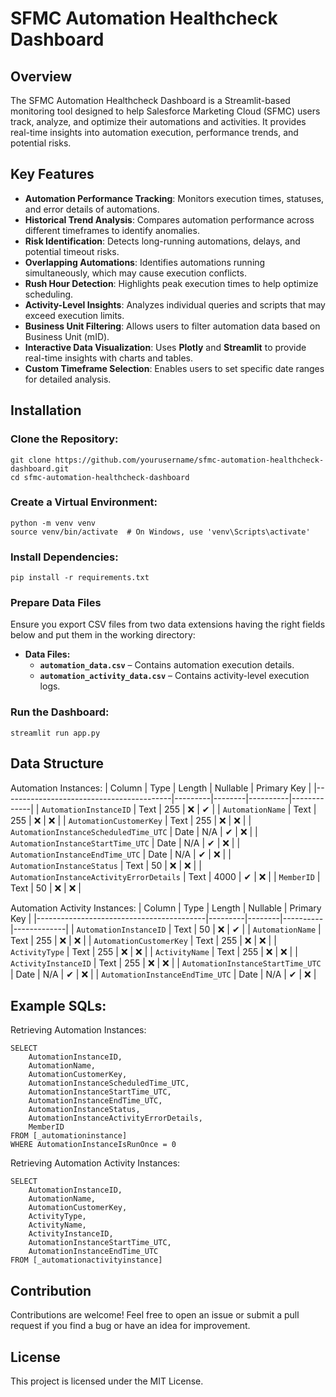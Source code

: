 # SFMC Automation Healthcheck Dashboard
## Overview

The SFMC Automation Healthcheck Dashboard is a Streamlit-based monitoring tool designed to help Salesforce Marketing Cloud (SFMC) users track, analyze, and optimize their automations and activities. It provides real-time insights into automation execution, performance trends, and potential risks.

## Key Features

- **Automation Performance Tracking**: Monitors execution times, statuses, and error details of automations.
- **Historical Trend Analysis**: Compares automation performance across different timeframes to identify anomalies.
- **Risk Identification**: Detects long-running automations, delays, and potential timeout risks.
- **Overlapping Automations**: Identifies automations running simultaneously, which may cause execution conflicts.
- **Rush Hour Detection**: Highlights peak execution times to help optimize scheduling.
- **Activity-Level Insights**: Analyzes individual queries and scripts that may exceed execution limits.
- **Business Unit Filtering**: Allows users to filter automation data based on Business Unit (mID).
- **Interactive Data Visualization**: Uses **Plotly** and **Streamlit** to provide real-time insights with charts and tables.
- **Custom Timeframe Selection**: Enables users to set specific date ranges for detailed analysis.

## Installation
### Clone the Repository:

```
git clone https://github.com/yourusername/sfmc-automation-healthcheck-dashboard.git
cd sfmc-automation-healthcheck-dashboard
```
### Create a Virtual Environment:
```
python -m venv venv
source venv/bin/activate  # On Windows, use 'venv\Scripts\activate'
```
### Install Dependencies:
```
pip install -r requirements.txt
```
### Prepare Data Files

Ensure you export CSV files from two data extensions having the right fields below and put them in the working directory:

- **Data Files:**
  - **`automation_data.csv`** – Contains automation execution details.
  - **`automation_activity_data.csv`** – Contains activity-level execution logs.

### Run the Dashboard:
```
streamlit run app.py
```

## Data Structure 

Automation Instances:
| Column                                   | Type    | Length | Nullable | Primary Key |
|------------------------------------------|---------|--------|----------|-------------|
| `AutomationInstanceID`                   | Text  | 255     | ❌       | ✔          |
| `AutomationName`                         | Text  | 255    | ❌       | ❌           |
| `AutomationCustomerKey`                  | Text  | 255    | ❌       | ❌           |
| `AutomationInstanceScheduledTime_UTC`    | Date | N/A    | ✔       | ❌          |
| `AutomationInstanceStartTime_UTC`        | Date | N/A    | ✔       | ❌          |
| `AutomationInstanceEndTime_UTC`          | Date | N/A    | ✔       | ❌          |
| `AutomationInstanceStatus`               | Text  | 50     | ❌       | ❌          |
| `AutomationInstanceActivityErrorDetails` | Text  | 4000   | ✔       | ❌          |
| `MemberID`                               | Text  | 50     | ❌       | ❌          |

Automation Activity Instances:
| Column                                   | Type    | Length | Nullable | Primary Key |
|------------------------------------------|---------|--------|----------|-------------|
| `AutomationInstanceID`                   | Text  | 50     | ❌       | ✔          |
| `AutomationName`                         | Text  | 255    | ❌       | ❌           |
| `AutomationCustomerKey`                  | Text  | 255    | ❌       | ❌           |
| `ActivityType`                           | Text  | 255    | ❌       | ❌           |
| `ActivityName`                           | Text  | 255    | ❌       | ❌           |
| `ActivityInstanceID`                     | Text  | 255    | ❌       | ❌           |
| `AutomationInstanceStartTime_UTC`        | Date | N/A    | ✔       | ❌          |
| `AutomationInstanceEndTime_UTC`          | Date | N/A    | ✔       | ❌          |


## Example SQLs:

Retrieving Automation Instances:

```
SELECT 
    AutomationInstanceID, 
    AutomationName, 
    AutomationCustomerKey, 
    AutomationInstanceScheduledTime_UTC, 
    AutomationInstanceStartTime_UTC, 
    AutomationInstanceEndTime_UTC, 
    AutomationInstanceStatus, 
    AutomationInstanceActivityErrorDetails, 
    MemberID
FROM [_automationinstance]
WHERE AutomationInstanceIsRunOnce = 0

```
Retrieving Automation Activity Instances:
```
SELECT 
    AutomationInstanceID, 
    AutomationName, 
    AutomationCustomerKey, 
    ActivityType, 
    ActivityName, 
    ActivityInstanceID, 
    AutomationInstanceStartTime_UTC, 
    AutomationInstanceEndTime_UTC
FROM [_automationactivityinstance]
```

## Contribution

Contributions are welcome! Feel free to open an issue or submit a pull request if you find a bug or have an idea for improvement.

## License

This project is licensed under the MIT License.
